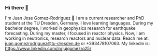 ### Hi there 👋
I'm Juan Jose Gomez-Rodriguez
🔭 I am a current researcher and PhD student at the TU Dresden, Germany. 
I love learning languages.
During my bachelor degree, I worked in geophysics research for earthquake forecasting. During my master, I focused in reactor physics. Now, I am working in neutronics, research reactors and nuclear data. 
Reach me at: juan.gomezrodriguez@tu-dresden.de or +393478107063.
My linkedin is: https://www.linkedin.com/in/jujgomezro25/
<!--
**jgomezrodriguez/jgomezrodriguez** is a ✨ _special_ ✨ repository because its `README.md` (this file) appears on your GitHub profile.

Here are some ideas to get you started:

- 🔭 I’m currently working on ...
- 🌱 I’m currently learning ...
- 👯 I’m looking to collaborate on ...
- 🤔 I’m looking for help with ...
- 💬 Ask me about ...
- 📫 How to reach me: ...
- 😄 Pronouns: ...
- ⚡ Fun fact: ...
-->
